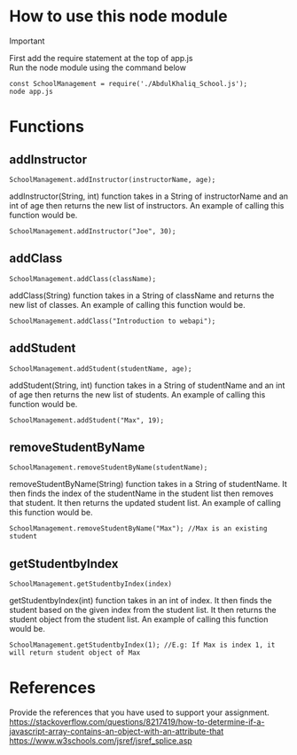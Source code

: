 # How to use this node module

> [!IMPORTANT]
> First add the require statement at the top of app.js </br>
> Run the node module using the command below

```
const SchoolManagement = require('./AbdulKhaliq_School.js');
node app.js
```

# Functions
## addInstructor
```
SchoolManagement.addInstructor(instructorName, age);
```

addInstructor(String, int) function takes in a String of instructorName and an int of age then returns the new list of instructors. An example of calling this function would be.

```
SchoolManagement.addInstructor("Joe", 30);
```

## addClass
```
SchoolManagement.addClass(className);
```

addClass(String) function takes in a String of className and returns the new list of classes. An example of calling this function would be.

```
SchoolManagement.addClass("Introduction to webapi");
```

## addStudent
```
SchoolManagement.addStudent(studentName, age);
```

addStudent(String, int) function takes in a String of studentName and an int of age then returns the new list of students. An example of calling this function would be.

```
SchoolManagement.addStudent("Max", 19);
```

## removeStudentByName
```
SchoolManagement.removeStudentByName(studentName);
```

removeStudentByName(String) function takes in a String of studentName. It then finds the index of the studentName in the student list then removes that student. It then returns the updated student list. An example of calling this function would be.    

```
SchoolManagement.removeStudentByName("Max"); //Max is an existing student
```

## getStudentbyIndex
```
SchoolManagement.getStudentbyIndex(index)
```

getStudentbyIndex(int) function takes in an int of index. It then finds the student based on the given index from the student list. It then returns the student object from the student list. An example of calling this function would be.

```
SchoolManagement.getStudentbyIndex(1); //E.g: If Max is index 1, it will return student object of Max
```

<!-- You will only need one file, ie, your node module, for this assignment.

In this readme file, describe how to use your node module. It could be similar to **app.js** from Lab2, where you call some functions in your node module and display the output. Describe how to setup your node module, if any. Describe how to call the functions, what parameters required and so on.

You can press **Ctrl+Shift+V** in this file in Visual Studio Code to see a live preview of the readme file.

For some tips in formatting text in readme file, refer to https://docs.github.com/en/get-started/writing-on-github/getting-started-with-writing-and-formatting-on-github/basic-writing-and-formatting-syntax -->

# References
Provide the references that you have used to support your assignment. 
https://stackoverflow.com/questions/8217419/how-to-determine-if-a-javascript-array-contains-an-object-with-an-attribute-that </br>
https://www.w3schools.com/jsref/jsref_splice.asp